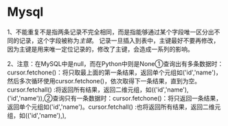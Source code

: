 # Mysql

1、不能重复不是指两条记录不完全相同，而是指能够通过某个字段唯一区分出不同的记录，这个字段被称为*主键*。 记录一旦插入到表中，主键最好不要再修改，因为主键是用来唯一定位记录的，修改了主键，会造成一系列的影响。 

2、注意：在MySQL中是null，而在Python中则是None①查询出有多条数据时：cursor.fetchone()：将只取最上面的第一条结果，返回单个元组如('id','name')，然后多次循环使用cursor.fetchone()，依次取得下一条结果，直到为空。cursor.fetchall() :将返回所有结果，返回二维元组，如(('id','name'),('id','name')),②查询只有一条数据时：cursor.fetchone()：将只返回一条结果，返回单个元组如('id','name')。cursor.fetchall() :也将返回所有结果，返回二维元组，如(('id','name'),),